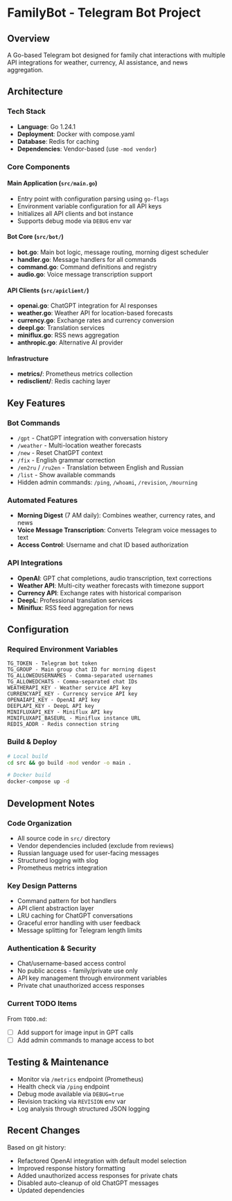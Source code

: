 # FamilyBot - Telegram Bot Project

## Overview
A Go-based Telegram bot designed for family chat interactions with multiple API integrations for weather, currency, AI assistance, and news aggregation.

## Architecture

### Tech Stack
- **Language**: Go 1.24.1
- **Deployment**: Docker with compose.yaml
- **Database**: Redis for caching
- **Dependencies**: Vendor-based (use `-mod vendor`)

### Core Components

#### Main Application (`src/main.go`)
- Entry point with configuration parsing using `go-flags`
- Environment variable configuration for all API keys
- Initializes all API clients and bot instance
- Supports debug mode via `DEBUG` env var

#### Bot Core (`src/bot/`)
- **bot.go**: Main bot logic, message routing, morning digest scheduler
- **handler.go**: Message handlers for all commands
- **command.go**: Command definitions and registry
- **audio.go**: Voice message transcription support

#### API Clients (`src/apiclient/`)
- **openai.go**: ChatGPT integration for AI responses
- **weather.go**: Weather API for location-based forecasts
- **currency.go**: Exchange rates and currency conversion
- **deepl.go**: Translation services
- **miniflux.go**: RSS news aggregation
- **anthropic.go**: Alternative AI provider

#### Infrastructure
- **metrics/**: Prometheus metrics collection
- **redisclient/**: Redis caching layer

## Key Features

### Bot Commands
- `/gpt` - ChatGPT integration with conversation history
- `/weather` - Multi-location weather forecasts
- `/new` - Reset ChatGPT context
- `/fix` - English grammar correction
- `/en2ru` / `/ru2en` - Translation between English and Russian
- `/list` - Show available commands
- Hidden admin commands: `/ping`, `/whoami`, `/revision`, `/mourning`

### Automated Features
- **Morning Digest** (7 AM daily): Combines weather, currency rates, and news
- **Voice Message Transcription**: Converts Telegram voice messages to text
- **Access Control**: Username and chat ID based authorization

### API Integrations
- **OpenAI**: GPT chat completions, audio transcription, text corrections
- **Weather API**: Multi-city weather forecasts with timezone support
- **Currency API**: Exchange rates with historical comparison
- **DeepL**: Professional translation services
- **Miniflux**: RSS feed aggregation for news

## Configuration

### Required Environment Variables
```
TG_TOKEN - Telegram bot token
TG_GROUP - Main group chat ID for morning digest
TG_ALLOWEDUSERNAMES - Comma-separated usernames
TG_ALLOWEDCHATS - Comma-separated chat IDs
WEATHERAPI_KEY - Weather service API key
CURRENCYAPI_KEY - Currency service API key
OPENAIAPI_KEY - OpenAI API key
DEEPLAPI_KEY - DeepL API key
MINIFLUXAPI_KEY - Miniflux API key
MINIFLUXAPI_BASEURL - Miniflux instance URL
REDIS_ADDR - Redis connection string
```

### Build & Deploy
```bash
# Local build
cd src && go build -mod vendor -o main .

# Docker build
docker-compose up -d
```

## Development Notes

### Code Organization
- All source code in `src/` directory
- Vendor dependencies included (exclude from reviews)
- Russian language used for user-facing messages
- Structured logging with slog
- Prometheus metrics integration

### Key Design Patterns
- Command pattern for bot handlers
- API client abstraction layer
- LRU caching for ChatGPT conversations
- Graceful error handling with user feedback
- Message splitting for Telegram length limits

### Authentication & Security
- Chat/username-based access control
- No public access - family/private use only
- API key management through environment variables
- Private chat unauthorized access responses

### Current TODO Items
From `TODO.md`:
- [ ] Add support for image input in GPT calls
- [ ] Add admin commands to manage access to bot

## Testing & Maintenance
- Monitor via `/metrics` endpoint (Prometheus)
- Health check via `/ping` endpoint
- Debug mode available via `DEBUG=true`
- Revision tracking via `REVISION` env var
- Log analysis through structured JSON logging

## Recent Changes
Based on git history:
- Refactored OpenAI integration with default model selection
- Improved response history formatting
- Added unauthorized access responses for private chats
- Disabled auto-cleanup of old ChatGPT messages
- Updated dependencies